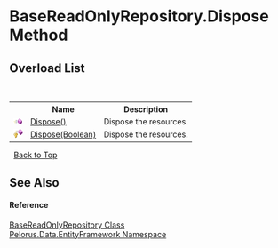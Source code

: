 # BaseReadOnlyRepository.Dispose Method 
 


## Overload List
&nbsp;<table><tr><th></th><th>Name</th><th>Description</th></tr><tr><td>![Public method](media/pubmethod.gif "Public method")</td><td><a href="9976FC0D">Dispose()</a></td><td>
Dispose the resources.</td></tr><tr><td>![Protected method](media/protmethod.gif "Protected method")</td><td><a href="F5368E46">Dispose(Boolean)</a></td><td>
Dispose the resources.</td></tr></table>&nbsp;
<a href="#basereadonlyrepository.dispose-method">Back to Top</a>

## See Also


#### Reference
<a href="7A83640C">BaseReadOnlyRepository Class</a><br /><a href="55312241">Pelorus.Data.EntityFramework Namespace</a><br />